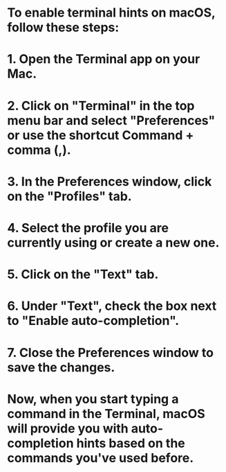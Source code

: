 # To enable terminal hints on macOS, follow these steps:

# 1. Open the Terminal app on your Mac.
# 2. Click on "Terminal" in the top menu bar and select "Preferences" or use the shortcut Command + comma (,).
# 3. In the Preferences window, click on the "Profiles" tab.
# 4. Select the profile you are currently using or create a new one.
# 5. Click on the "Text" tab.
# 6. Under "Text", check the box next to "Enable auto-completion".
# 7. Close the Preferences window to save the changes.

# Now, when you start typing a command in the Terminal, macOS will provide you with auto-completion hints based on the commands you've used before.




